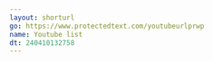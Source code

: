 ```yaml
---
layout: shorturl
go: https://www.protectedtext.com/youtubeurlprwp
name: Youtube list
dt: 240410132758
---
```

